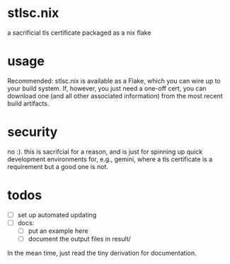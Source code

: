 # stlsc.nix
a sacrificial tls certificate packaged as a nix flake

# usage
Recommended: stlsc.nix is available as a Flake, which you can wire up to your
build system. If, however, you just need a one-off cert, you can download one
(and all other associated information) from the most recent build artifacts.

# security
no :). this is sacrifcial for a reason, and is just for spinning up quick
development environments for, e.g., gemini, where a tls certificate is a
requirement but a good one is not.

# todos
- [ ] set up automated updating
- [ ] docs:
  - [ ] put an example here
  - [ ] document the output files in result/

In the mean time, just read the tiny derivation for documentation.
